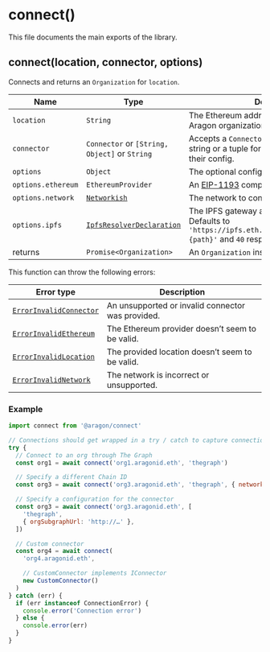 # connect\(\)

This file documents the main exports of the library.

## connect\(location, connector, options\)

Connects and returns an `Organization` for `location`.

| Name               | Type                                                              | Description                                                                                                                  |
| ------------------ | ----------------------------------------------------------------- | ---------------------------------------------------------------------------------------------------------------------------- |
| `location`         | `String`                                                          | The Ethereum address or ENS domain of an Aragon organization.                                                                |
| `connector`        | `Connector` or `[String, Object]` or `String`                     | Accepts a `Connector` instance, and either a string or a tuple for embedded connectors and their config.                     |
| `options`          | `Object`                                                          | The optional configuration object.                                                                                           |
| `options.ethereum` | `EthereumProvider`                                                | An [EIP-1193](https://eips.ethereum.org/EIPS/eip-1193) compatible object.                                                    |
| `options.network`  | [`Networkish`](./types.md#networkish)                             | The network to connect to. Defaults to `1`.                                                                                  |
| `options.ipfs`     | [`IpfsResolverDeclaration`](./types.md#ipfs-resolver-declaration) | The IPFS gateway and cached results. Defaults to `'https://ipfs.eth.aragon.network/ipfs/{cid}{path}'` and `40` respectively. |
| returns            | `Promise<Organization>`                                           | An `Organization` instance.                                                                                                  |

This function can throw the following errors:

| Error type                                                     | Description                                       |
| -------------------------------------------------------------- | ------------------------------------------------- |
| [`ErrorInvalidConnector`](./errors.md#error-invalid-connector) | An unsupported or invalid connector was provided. |
| [`ErrorInvalidEthereum`](./errors.md#error-invalid-ethereum)   | The Ethereum provider doesn’t seem to be valid.   |
| [`ErrorInvalidLocation`](./errors.md#error-invalid-location)   | The provided location doesn’t seem to be valid.   |
| [`ErrorInvalidNetwork`](./errors.md#error-invalid-network)     | The network is incorrect or unsupported.          |

### Example

```javascript
import connect from '@aragon/connect'

// Connections should get wrapped in a try / catch to capture connection errors
try {
  // Connect to an org through The Graph
  const org1 = await connect('org1.aragonid.eth', 'thegraph')

  // Specify a different Chain ID
  const org3 = await connect('org3.aragonid.eth', 'thegraph', { network: 4 })

  // Specify a configuration for the connector
  const org3 = await connect('org3.aragonid.eth', [
    'thegraph',
    { orgSubgraphUrl: 'http://…' },
  ])

  // Custom connector
  const org4 = await connect(
    'org4.aragonid.eth',

    // CustomConnector implements IConnector
    new CustomConnector()
  )
} catch (err) {
  if (err instanceof ConnectionError) {
    console.error('Connection error')
  } else {
    console.error(err)
  }
}
```

